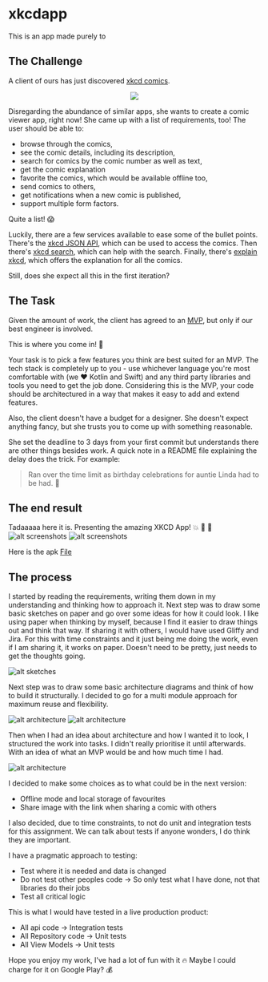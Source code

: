 # xkcdapp
This is an app made purely to 

## The Challenge

A client of ours has just discovered [xkcd comics](https://xkcd.com/).

<p align="center">
  <a href="https://www.xkcd.com/327/"><img src="https://imgs.xkcd.com/comics/exploits_of_a_mom.png"/></a>
</p>

Disregarding the abundance of similar apps, she wants to create a comic viewer app, right now! She came up with a list of requirements, too! The user should be able to:

- browse through the comics,
- see the comic details, including its description,
- search for comics by the comic number as well as text,
- get the comic explanation
- favorite the comics, which would be available offline too,
- send comics to others,
- get notifications when a new comic is published,
- support multiple form factors.

Quite a list! :scream:

Luckily, there are a few services available to ease some of the bullet points. There's the [xkcd JSON API](https://xkcd.com/json.html), which can be used to access the comics. Then there's [xkcd search](https://relevantxkcd.appspot.com/), which can help with the search. Finally, there's [explain xkcd](http://www.explainxkcd.com/), which offers the explanation for all the comics.

Still, does she expect all this in the first iteration?

## The Task

Given the amount of work, the client has agreed to an [MVP](https://en.wikipedia.org/wiki/Minimum_viable_product), but only if our best engineer is involved.

This is where you come in! :tada:


Your task is to pick a few features you think are best suited for an MVP. The tech stack is completely up to you - use whichever language you're most comfortable with (we :heart: Kotlin and Swift) and any third party libraries and tools you need to get the job done. Considering this is the MVP, your code should be architectured in a way that makes it easy to add and extend features.

Also, the client doesn't have a budget for a designer. She doesn't expect anything fancy, but she trusts you to come up with something reasonable.

She set the deadline to 3 days from your first commit but understands there are other things besides work. A quick note in a README file explaining the delay does the trick. For example:

> Ran over the time limit as birthday celebrations for auntie Linda had to be had. :beer:


## The end result
Tadaaaaa here it is. Presenting the amazing XKCD App! :boom: :tada: :star2:
![alt screenshots](images/screenshot1.jpg)
![alt screenshots](images/screenshot2.jpg)

Here is the apk
[File](files/xkcd.apk)

## The process
I started by reading the requirements, writing them down in my understanding and thinking how to approach it.
Next step was to draw some basic sketches on paper and go over some ideas for how it could look.
I like using paper when thinking by myself, because I find it easier to draw things out and think that way.
If sharing it with others, I would have used Gliffy and Jira. 
For this with time constraints and it just being me doing the work, even if I am sharing it, it works on paper.
Doesn't need to be pretty, just needs to get the thoughts going.

![alt sketches](images/20221125_104142.jpg)

Next step was to draw some basic architecture diagrams and think of how to build it structurally. 
I decided to go for a multi module approach for maximum reuse and flexibility.

![alt architecture](images/20221125_104554.jpg)
![alt architecture](images/20221125_104914.jpg)

Then when I had an idea about architecture and how I wanted it to look, I structured the work into tasks.
I didn't really prioritise it until afterwards. With an idea of what an MVP would be and how much time I had.

![alt architecture](images/20221126_191700.jpg)

I decided to make some choices as to what could be in the next version:
- Offline mode and local storage of favourites
- Share image with the link when sharing a comic with others

I also decided, due to time constraints, to not do unit and integration tests for this assignment. We can talk about tests if anyone wonders, I do think they are important.

I have a pragmatic approach to testing:
- Test where it is needed and data is changed
- Do not test other peoples code -> So only test what I have done, not that libraries do their jobs
- Test all critical logic

This is what I would have tested in a live production product:
- All api code -> Integration tests
- All Repository code -> Unit tests
- All View Models -> Unit tests

Hope you enjoy my work, I've had a lot of fun with it :fire:
Maybe I could charge for it on Google Play? :moneybag:
